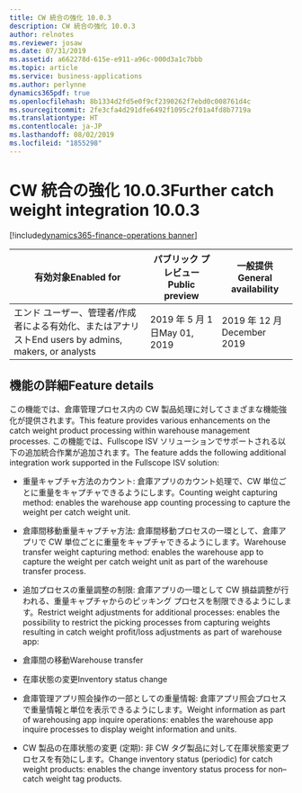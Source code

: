 ```yaml
---
title: CW 統合の強化 10.0.3
description: CW 統合の強化 10.0.3
author: relnotes
ms.reviewer: josaw
ms.date: 07/31/2019
ms.assetid: a662278d-615e-e911-a96c-000d3a1c7bbb
ms.topic: article
ms.service: business-applications
ms.author: perlynne
dynamics365pdf: true
ms.openlocfilehash: 8b1334d2fd5e0f9cf2390262f7ebd0c008761d4c
ms.sourcegitcommit: 2fe3cfa4d291dfe6492f1095c2f01a4fd8b7719a
ms.translationtype: HT
ms.contentlocale: ja-JP
ms.lasthandoff: 08/02/2019
ms.locfileid: "1855298"
---
```

# <a name="further-catch-weight-integration-1003"></a><span data-ttu-id="53464-103">CW 統合の強化 10.0.3</span><span class="sxs-lookup"><span data-stu-id="53464-103">Further catch weight integration 10.0.3</span></span>
[!include[dynamics365-finance-operations banner](../includes/dynamics365-finance-operations.md)]

| <span data-ttu-id="53464-104">有効対象</span><span class="sxs-lookup"><span data-stu-id="53464-104">Enabled for</span></span>    |  <span data-ttu-id="53464-105">パブリック プレビュー</span><span class="sxs-lookup"><span data-stu-id="53464-105">Public preview</span></span> | <span data-ttu-id="53464-106">一般提供</span><span class="sxs-lookup"><span data-stu-id="53464-106">General availability</span></span> | 
| ---------- | ---------- |---------- |
|<span data-ttu-id="53464-107">エンド ユーザー、管理者/作成者による有効化、またはアナリスト</span><span class="sxs-lookup"><span data-stu-id="53464-107">End users by admins, makers, or analysts</span></span>|<span data-ttu-id="53464-108">2019 年 5 月 1 日</span><span class="sxs-lookup"><span data-stu-id="53464-108">May 01, 2019</span></span>| <span data-ttu-id="53464-109">2019 年 12 月</span><span class="sxs-lookup"><span data-stu-id="53464-109">December 2019</span></span>|






## <a name="feature-details"></a><span data-ttu-id="53464-110">機能の詳細</span><span class="sxs-lookup"><span data-stu-id="53464-110">Feature details</span></span>
<!--feature detail start -->
<span data-ttu-id="53464-111">この機能では、倉庫管理プロセス内の CW 製品処理に対してさまざまな機能強化が提供されます。</span><span class="sxs-lookup"><span data-stu-id="53464-111">This feature provides various enhancements on the catch weight product processing within warehouse management processes.</span></span> <span data-ttu-id="53464-112">この機能では、Fullscope ISV ソリューションでサポートされる以下の追加統合作業が追加されます。</span><span class="sxs-lookup"><span data-stu-id="53464-112">The feature adds the following additional integration work supported in the Fullscope ISV solution:</span></span> 

- <span data-ttu-id="53464-113">重量キャプチャ方法のカウント: 倉庫アプリのカウント処理で、CW 単位ごとに重量をキャプチャできるようにします。</span><span class="sxs-lookup"><span data-stu-id="53464-113">Counting weight capturing method: enables the warehouse app counting processing to capture the weight per catch weight unit.</span></span>
 
- <span data-ttu-id="53464-114">倉庫間移動重量キャプチャ方法: 倉庫間移動プロセスの一環として、倉庫アプリで CW 単位ごとに重量をキャプチャできるようにします。</span><span class="sxs-lookup"><span data-stu-id="53464-114">Warehouse transfer weight capturing method: enables the warehouse app to capture the weight per catch weight unit as part of the warehouse transfer process.</span></span>
 
- <span data-ttu-id="53464-115">追加プロセスの重量調整の制限: 倉庫アプリの一環として CW 損益調整が行われる、重量キャプチャからのピッキング プロセスを制限できるようにします。</span><span class="sxs-lookup"><span data-stu-id="53464-115">Restrict weight adjustments for additional processes: enables the possibility to restrict the picking processes from capturing weights resulting in catch weight profit/loss adjustments as part of warehouse app:</span></span>

- <span data-ttu-id="53464-116">倉庫間の移動</span><span class="sxs-lookup"><span data-stu-id="53464-116">Warehouse transfer</span></span>

- <span data-ttu-id="53464-117">在庫状態の変更</span><span class="sxs-lookup"><span data-stu-id="53464-117">Inventory status change</span></span>
 
- <span data-ttu-id="53464-118">倉庫管理アプリ照会操作の一部としての重量情報: 倉庫アプリ照会プロセスで重量情報と単位を表示できるようにします。</span><span class="sxs-lookup"><span data-stu-id="53464-118">Weight information as part of warehousing app inquire operations: enables the warehouse app inquire processes to display weight information and units.</span></span>

- <span data-ttu-id="53464-119">CW 製品の在庫状態の変更 (定期): 非 CW タグ製品に対して在庫状態変更プロセスを有効にします。</span><span class="sxs-lookup"><span data-stu-id="53464-119">Change inventory status (periodic) for catch weight products: enables the change inventory status process for non–catch weight tag products.</span></span>
<!--feature detail end -->











